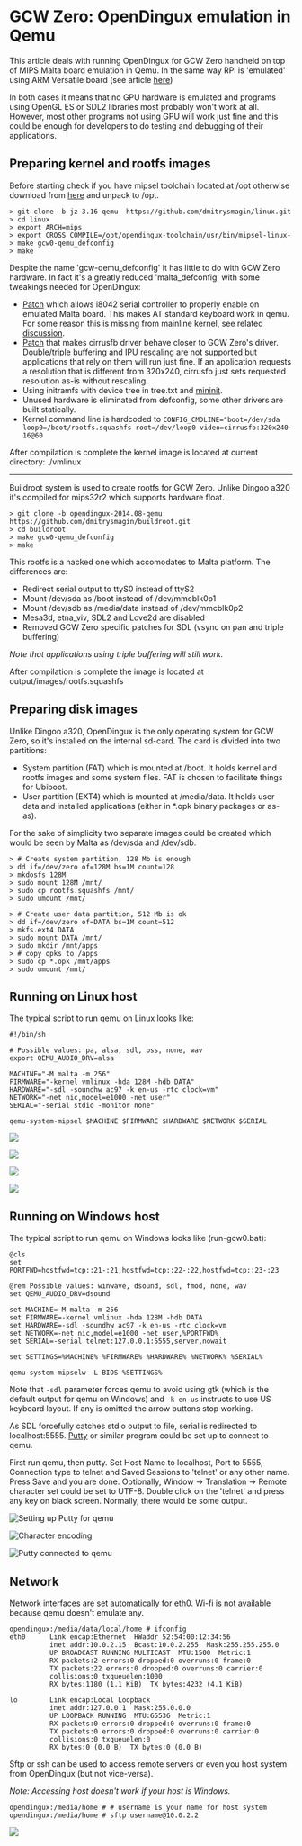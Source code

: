 # GCW Zero: OpenDingux emulation in Qemu

This article deals with running OpenDingux for GCW Zero handheld on top of
MIPS Malta board emulation in Qemu.
In the same way RPi is 'emulated' using ARM Versatile board (see article
[here](https://www.raspberrypi.org/forums/viewtopic.php?f=29&t=37386))

In both cases it means that no GPU hardware is emulated and programs using
OpenGL ES or SDL2 libraries most probably won't work at all. However, most
other programs not using GPU will work just fine and this could be enough
for developers to do testing and debugging of their applications.

## Preparing kernel and rootfs images

Before starting check if you have mipsel toolchain located
at /opt otherwise download from
[here](http://www.treewalker.org/opendingux/opendingux-toolchain.2012-06-16.tar.bz2)
and unpack to /opt.

```
> git clone -b jz-3.16-qemu  https://github.com/dmitrysmagin/linux.git
> cd linux
> export ARCH=mips
> export CROSS_COMPILE=/opt/opendingux-toolchain/usr/bin/mipsel-linux-
> make gcw0-qemu_defconfig
> make
```

Despite the name 'gcw-qemu_defconfig' it has little to do with GCW Zero
hardware. In fact it's a greatly reduced 'malta_defconfig' with some
tweakings needed for OpenDingux:

- [Patch](https://github.com/dmitrysmagin/linux-gcw0/commit/0a2b8cb9e20354821c4830b1116d0dfb87afa8e1)
which allows i8042 serial controller to properly enable on emulated
Malta board. This makes AT standard keyboard work in qemu.
For some reason this is missing from mainline kernel, see related
[discussion](http://patchwork.linux-mips.org/patch/6419/).  
- [Patch](https://github.com/dmitrysmagin/linux-gcw0/commit/b3570be20f77fad5da056c68ed9379fb59997e40)
that makes cirrusfb driver behave closer to GCW Zero's driver.
Double/triple buffering and IPU rescaling are not supported but
applications that rely on them will run just fine. If an application
requests a resolution that is different from 320x240, cirrusfb
just sets requested resolution as-is without rescaling.  
- Using initramfs with device tree in tree.txt and
[mininit](https://github.com/pcercuei/mininit).  
- Unused hardware is eliminated from defconfig, some other drivers are
built statically.
- Kernel command line is hardcoded to `CONFIG_CMDLINE="boot=/dev/sda
loop0=/boot/rootfs.squashfs root=/dev/loop0 video=cirrusfb:320x240-16@60`

After compilation is complete the kernel image is located at current
directory: ./vmlinux

* * *

Buildroot system is used to create rootfs for GCW Zero. Unlike Dingoo a320
it's compiled for mips32r2 which supports hardware float.


```
> git clone -b opendingux-2014.08-qemu https://github.com/dmitrysmagin/buildroot.git
> cd buildroot
> make gcw0-qemu_defconfig
> make
```

This rootfs is a hacked one which accomodates to Malta platform. The
differences are:

* Redirect serial output to ttyS0 instead of ttyS2
* Mount /dev/sda as /boot instead of /dev/mmcblk0p1
* Mount /dev/sdb as /media/data instead of /dev/mmcblk0p2
* Mesa3d, etna_viv, SDL2 and Love2d are disabled
* Removed GCW Zero specific patches for SDL (vsync on pan
and triple buffering)

*Note that applications using triple buffering will still work.*

After compilation is complete the image is located at
output/images/rootfs.squashfs

## Preparing disk images

Unlike Dingoo a320, OpenDingux is the only operating system for GCW Zero, so
it's installed on the internal sd-card. The card is divided into two
partitions:

* System partition (FAT) which is mounted at /boot. It holds kernel and
rootfs images and some system files. FAT is chosen to facilitate things
for Ubiboot.
* User partition (EXT4) which is mounted at /media/data. It holds user
data and installed applications (either in \*.opk binary packages or as-as).

For the sake of simplicity two separate images could be created which would
be seen by Malta as /dev/sda and /dev/sdb.

```
> # Create system partition, 128 Mb is enough
> dd if=/dev/zero of=128M bs=1M count=128
> mkdosfs 128M
> sudo mount 128M /mnt/
> sudo cp rootfs.squashfs /mnt/
> sudo umount /mnt/

> # Create user data partition, 512 Mb is ok
> dd if=/dev/zero of=DATA bs=1M count=512
> mkfs.ext4 DATA
> sudo mount DATA /mnt/
> sudo mkdir /mnt/apps
> # copy opks to /apps
> sudo cp *.opk /mnt/apps
> sudo umount /mnt/

```

## Running on Linux host

The typical script to run qemu on Linux looks like:

```
#!/bin/sh

# Possible values: pa, alsa, sdl, oss, none, wav
export QEMU_AUDIO_DRV=alsa

MACHINE="-M malta -m 256"
FIRMWARE="-kernel vmlinux -hda 128M -hdb DATA"
HARDWARE="-sdl -soundhw ac97 -k en-us -rtc clock=vm"
NETWORK="-net nic,model=e1000 -net user"
SERIAL="-serial stdio -monitor none"

qemu-system-mipsel $MACHINE $FIRMWARE $HARDWARE $NETWORK $SERIAL
```

![](/files/2015-05-02-gcw0-qemu/qemu-gcw0-01.png)

![](/files/2015-05-02-gcw0-qemu/qemu-gcw0-02.png)

![](/files/2015-05-02-gcw0-qemu/qemu-gcw0-03.png)

![](/files/2015-05-02-gcw0-qemu/qemu-gcw0-07.png)

## Running on Windows host

The typical script to run qemu on Windows looks like (run-gcw0.bat):

```
@cls
set PORTFWD=hostfwd=tcp::21-:21,hostfwd=tcp::22-:22,hostfwd=tcp::23-:23

@rem Possible values: winwave, dsound, sdl, fmod, none, wav
set QEMU_AUDIO_DRV=dsound

set MACHINE=-M malta -m 256
set FIRMWARE=-kernel vmlinux -hda 128M -hdb DATA
set HARDWARE=-sdl -soundhw ac97 -k en-us -rtc clock=vm
set NETWORK=-net nic,model=e1000 -net user,%PORTFWD%
set SERIAL=-serial telnet:127.0.0.1:5555,server,nowait

set SETTINGS=%MACHINE% %FIRMWARE% %HARDWARE% %NETWORK% %SERIAL%

qemu-system-mipselw -L BIOS %SETTINGS%
```

Note that `-sdl` parameter forces qemu to avoid using gtk (which is the
default output for qemu on Windows) and `-k en-us` instructs to use US
keyboard layout. If any is omitted the arrow buttons stop working.

As SDL forcefully catches stdio output to file, serial is redirected to
localhost:5555.
[Putty](http://the.earth.li/~sgtatham/putty/latest/x86/putty.exe) or similar
program could be set up to connect to qemu.

First run qemu, then putty. Set Host Name to localhost, Port to 5555, Connection type
to telnet and Saved Sessions to 'telnet' or any other name. Press Save and you are done.
Optionally, Window -> Translation -> Remote character set could be set to UTF-8.
Double click on the 'telnet' and press any key on black screen.
Normally, there would be some output.

![Setting up Putty for qemu](/files/2015-04-23-opendingux-qemu/qemu-win3.png)

![Character encoding](/files/2015-04-23-opendingux-qemu/qemu-win4.png)

![Putty connected to qemu](/files/2015-04-23-opendingux-qemu/qemu-win5.png)

## Network

Network interfaces are set automatically for eth0. Wi-fi is not available
because qemu doesn't emulate any.

```
opendingux:/media/data/local/home # ifconfig
eth0      Link encap:Ethernet  HWaddr 52:54:00:12:34:56  
          inet addr:10.0.2.15  Bcast:10.0.2.255  Mask:255.255.255.0
          UP BROADCAST RUNNING MULTICAST  MTU:1500  Metric:1
          RX packets:2 errors:0 dropped:0 overruns:0 frame:0
          TX packets:22 errors:0 dropped:0 overruns:0 carrier:0
          collisions:0 txqueuelen:1000 
          RX bytes:1180 (1.1 KiB)  TX bytes:4232 (4.1 KiB)

lo        Link encap:Local Loopback  
          inet addr:127.0.0.1  Mask:255.0.0.0
          UP LOOPBACK RUNNING  MTU:65536  Metric:1
          RX packets:0 errors:0 dropped:0 overruns:0 frame:0
          TX packets:0 errors:0 dropped:0 overruns:0 carrier:0
          collisions:0 txqueuelen:0 
          RX bytes:0 (0.0 B)  TX bytes:0 (0.0 B)
```

Sftp or ssh can be used to access remote servers or even you host
system from OpenDingux (but not vice-versa).

*Note: Accessing host doesn't work if your host is Windows.*

```
opendingux:/media/home # # username is your name for host system
opendingux:/media/home # sftp username@10.0.2.2
```

![](/files/2015-05-02-gcw0-qemu/qemu-gcw0-04.png)


